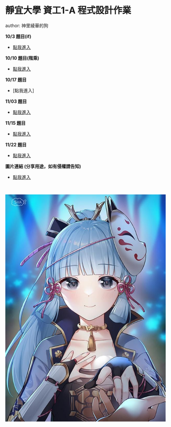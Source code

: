 # 靜宜大學 資工1-A 程式設計作業

author: 神里綾華的狗

<strong> 10/3 題目(if) </strong>
<br>
* [點我進入](https://github.com/archie0732/pu-computer-programming-G1-hw/blob/main/1003/README.md) 

<strong> 10/10 題目(階乘) </strong>
<br>
* [點我進入](https://github.com/archie0732/pu-computer-programming-G1-hw/blob/main/1010/README.md) <br>

  
**10/17 題目**
* [點我進入]

**11/03 題目**
* [點我進入](https://github.com/archie0732/pu-computer-programming-G1-hw/tree/main/1103)

**11/15 題目**  
* [點我進入](https://github.com/archie0732/pu-computer-programming-G1-hw/blob/main/1115-hw7/hw7.md)

**11/22 題目**
* [點我進入]()
  

<strong>圖片連結 (分享用途，如有侵權請告知) </strong>
* [點我進入](https://github.com/archie0732/pu-computer-programming-G1-hw/tree/main/picture) <br>



<br>

![](https://github.com/archie0732/pu-computer-programming-G1-hw/blob/main/picture/f4e645568f6c8a0e4bac9e5a5bc5c3cd.jpg)

